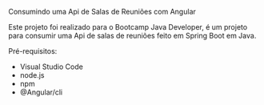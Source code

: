 Consumindo uma Api de Salas de Reuniões com Angular



Este projeto foi realizado para o Bootcamp Java Developer, é um projeto para consumir uma Api de salas de reuniões feito em Spring Boot em Java.



Pré-requisitos:

- Visual Studio Code
- node.js
- npm
- @Angular/cli